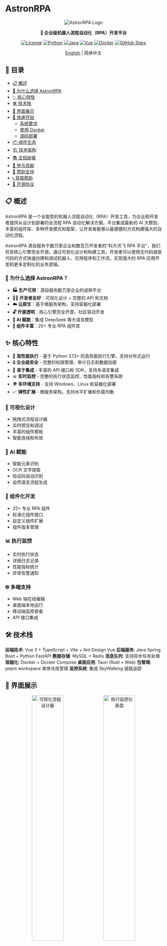 # AstronRPA

<div align="center">

![AstronRPA Logo](./docs/images/icon_128px.png)

**🤖 企业级机器人流程自动化（RPA）开发平台**

[![License](https://img.shields.io/badge/license-Open%20Source-blue.svg)](LICENSE)
[![Python](https://img.shields.io/badge/python-3.13+-blue.svg)](https://www.python.org/)
[![Java](https://img.shields.io/badge/java-8+-orange.svg)](https://openjdk.java.net/)
[![Vue](https://img.shields.io/badge/vue-3+-green.svg)](https://vuejs.org/)
[![Docker](https://img.shields.io/badge/docker-ready-brightgreen.svg)](https://www.docker.com/)
[![GitHub Stars](https://img.shields.io/github/stars/iflytek/astron-rpa?style=social)](https://github.com/iflytek/astron-rpa/stargazers)

[English](README.md) | 简体中文

</div>

## 📑 目录

- [📋 概述](#-概述)
- [🎯 为什么选择 AstronRPA](#-为什么选择-astronrpa)
- [✨ 核心特性](#-核心特性)
- [🛠️ 技术栈](#-技术栈)
- [📱 界面展示](#-界面展示)
- [🚀 快速开始](#-快速开始)
  - [系统要求](#系统要求)
  - [使用 Docker](#使用-docker)
  - [源码部署](#源码部署)
- [📦 组件生态](#-组件生态)
- [🏗️ 技术架构](#-技术架构)
- [📚 文档链接](#-文档链接)
- [🤝 参与贡献](#-参与贡献)
- [💖 赞助支持](#-赞助支持)
- [📞 获取帮助](#-获取帮助)
- [📄 开源协议](#-开源协议)

## 📋 概述

AstronRPA 是一个全能型的机器人流程自动化（RPA）开发工具，为企业和开发者提供从设计到部署的全流程 RPA 自动化解决方案。平台集成最新的 AI 大模型、丰富的组件库、多种开发模式和框架，让开发者能够以最便捷的方式构建强大的自动化流程。

AstronRPA 源自服务于数万家企业和数百万开发者的"科大讯飞 RPA 平台"，我们将其核心引擎完全开源。通过可视化设计和构建工具，开发者可以使用无代码或低代码的方式快速创建和调试机器人、应用程序和工作流，实现强大的 RPA 应用开发和更多定制化的业务逻辑。

### 🎯 为什么选择 AstronRPA？

- **🏭 生产可用**：源自服务数万家企业的成熟平台
- **👨‍💻 开发者友好**：可视化设计 + 完整的 API 和文档
- **☁️ 云原生**：基于微服务架构，支持容器化部署
- **🔓 开源透明**：核心引擎完全开源，社区驱动开发
- **🤖 AI 赋能**：集成 DeepSeek 等大语言模型
- **🧩 组件丰富**：25+ 专业 RPA 组件库

## ✨ 核心特性

- 🚀 **高性能执行** - 基于 Python 3.13+ 的高性能执行引擎，支持分布式运行
- 🔒 **企业级安全** - 完整的权限管理、审计日志和数据加密
- 🔧 **易于集成** - 丰富的 API 接口和 SDK，支持多语言集成
- 📊 **实时监控** - 完整的执行状态监控、性能指标和告警系统
- 🌍 **多环境支持** - 支持 Windows、Linux 和容器化部署
- 📈 **弹性扩展** - 微服务架构，支持水平扩展和负载均衡

### 🎯 可视化设计
- 拖拽式流程设计器
- 实时预览和调试
- 丰富的组件模板
- 智能连线和布局

### 🤖 AI 赋能
- 智能元素识别
- OCR 文字提取
- 验证码自动识别
- 自然语言流程生成

### 🔧 组件化开发
- 25+ 专业 RPA 组件
- 标准化组件接口
- 自定义组件扩展
- 组件版本管理

### 📊 执行监控
- 实时执行状态
- 详细日志记录
- 性能指标统计
- 异常告警通知

### 🌐 多端支持
- Web 端在线编辑
- 桌面端本地运行
- 移动端监控查看
- API 接口集成

## 🛠️ 技术栈

**前端技术**: Vue 3 + TypeScript + Vite + Ant Design Vue
**后端服务**: Java Spring Boot + Python FastAPI
**数据存储**: MySQL + Redis
**消息队列**: 支持异步任务处理
**容器化**: Docker + Docker Compose
**桌面应用**: Tauri (Rust + Web)
**包管理**: pnpm workspace 单体仓库管理
**监控系统**: 集成 SkyWalking 链路追踪

## 📱 界面展示

<div align="center">
  <img src="https://via.placeholder.com/800x400?text=可视化流程设计器" alt="可视化流程设计器" width="45%">
  <img src="https://via.placeholder.com/800x400?text=执行监控仪表盘" alt="执行监控仪表盘" width="45%">
</div>

## 🏗️ 架构概览

![Architecture Overview](./docs/images/Structure-zh.png "Architecture Overview")

### 技术架构详情

### 前端架构
- **框架**：Vue 3 + TypeScript + Vite
- **UI 组件**：Ant Design Vue + VXE Table
- **状态管理**：Pinia
- **桌面应用**：Tauri（Rust + Web 技术栈）
- **包管理**：pnpm workspace 单体仓库管理

### 后端架构
- **主服务**：Java Spring Boot 2.3.11
- **AI 服务**：Python FastAPI + DeepSeek 集成
- **OpenAPI 服务**：Python FastAPI 
- **资源服务**：Java Spring Boot
- **数据库**：MySQL + Redis
- **消息队列**：支持异步任务处理

### RPA 引擎
- **语言**：Python 3.13+
- **框架**：FastAPI + asyncio
- **组件化架构**：25+ 专业 RPA 组件
- **执行器**：支持原子操作、工作流、录制回放
- **通信**：WebSocket 实时通信
- **定位技术**：图像识别、OCR、UI 自动化

### 部署架构
- **容器化**：Docker + Docker Compose
- **微服务**：独立服务模块，可单独部署
- **可观测性**：集成 SkyWalking 链路追踪
- **负载均衡**：Nginx 反向代理

## 🚀 快速开始

### 系统要求
- **操作系统**：Windows 10/11（主要支持）、macOS、Linux
- **Node.js**：>= 22
- **Python**：3.13.x
- **Java**：JDK 8+
- **pnpm**：>= 9
- **rustc**：>= 1.90.0
- **UV**：Python 包管理工具
- **7-Zip**：用于创建部署归档文件

### 使用 Docker

推荐使用 Docker 进行快速部署：

```bash
# 克隆项目
git clone https://github.com/iflytek/astron-rpa.git
cd astron-rpa

# 进入 docker 目录
cd docker

# 启动容器栈
docker-compose up -d

# 查看服务状态
docker-compose ps
```

- 在浏览器访问 `http://localhost:8080`
- 生产部署及安全加固请参考 [部署文档](docker/QUICK_START.md)

### 源码部署

#### 一键启动（推荐）

1. **准备 Python 环境**
   ```bash
   # 准备一个 Python 3.13.x 安装目录
   # 可以是本地文件夹或系统安装路径
   # 脚本会复制该目录来创建 python_base 和 python_core
   ```

2. **运行打包脚本**
   ```bash
   # 使用本地 Python313 文件夹（自动检测）
   pack.bat
   
   # 指定自定义 Python 目录
   pack.bat "" "C:\Python313"
   pack.bat "" "D:\Python"
   pack.bat "" "Python313"
   
   # 同时指定 7-Zip 路径和 Python 目录
   pack.bat "D:\Tools\7-Zip\7z.exe" "C:\Python313"
   ```

3. **构建前端应用**
   ```bash
   cd frontend
   pnpm install
   pnpm build:web
   ```

4. **构建tauri应用**
   ```bash
   cd frontend
   pnpm install
   pnpm build:tauri
   ```

#### 开发环境

```bash
# 安装依赖
cd frontend
pnpm install

# 启动 Web 开发服务器
pnpm dev:web

# 启动 Tauri 桌面应用（开发模式）
pnpm dev:tauri

# 启动后端服务（需要先配置数据库）
cd backend/robot-service
mvn spring-boot:run
```

## 📦 组件生态

### 核心组件包
- **rpasystem**：系统操作、进程管理、截图
- **rpabrowser**：浏览器自动化、网页操作
- **rpagui**：图形界面自动化、鼠标键盘操作
- **rpaexcel**：Excel 表格操作、数据处理
- **rpacv**：计算机视觉、图像识别
- **rpaai**：AI 智能服务集成
- **rpadatabase**：数据库连接和操作
- **rpanetwork**：网络请求、API 调用
- **rpaemail**：邮件发送和接收
- **rpadocx**：Word 文档处理
- **rpapdf**：PDF 文档操作
- **rpaencrypt**：加密解密功能

### 执行框架
- **atomic**：原子操作定义和执行
- **executor**：工作流执行引擎
- **recording**：操作录制和回放
- **param_utils**：参数处理工具

### 共享库
- **rpaframe**：RPA 框架核心
- **rpawebsocket**：WebSocket 通信
- **locator**：元素定位技术

## 🌟 核心特性

### 🎯 可视化设计
- 拖拽式流程设计器
- 实时预览和调试
- 丰富的组件模板
- 智能连线和布局

### 🤖 AI 赋能
- 智能元素识别
- OCR 文字提取
- 验证码自动识别
- 自然语言流程生成

### 🔧 组件化开发
- 25+ 专业 RPA 组件
- 标准化组件接口
- 自定义组件扩展
- 组件版本管理

### 📊 执行监控
- 实时执行状态
- 详细日志记录
- 性能指标统计
- 异常告警通知

### 🌐 多端支持
- Web 端在线编辑
- 桌面端本地运行
- 移动端监控查看
- API 接口集成

## 📚 文档链接

- [📖 使用指南](HOW_TO_RUN.zh.md)
- [🚀 部署指南](docker/QUICK_START.md)
- [📖 API 文档](backend/openapi-service/api.yaml)
- [🔧 组件开发指南](engine/components/)
- [🐛 故障排除](docs/TROUBLESHOOTING.md)
- [📝 更新日志](CHANGELOG.md)

## 🤝 参与贡献

我们欢迎任何形式的贡献！请查看 [贡献指南](CONTRIBUTING.md)

### 开发规范
- 遵循现有代码风格
- 添加必要的测试用例
- 更新相关文档
- 确保所有检查通过

### 贡献步骤
1. Fork 本仓库
2. 创建您的特性分支 (`git checkout -b feature/AmazingFeature`)
3. 提交您的更改 (`git commit -m 'Add some AmazingFeature'`)
4. 推送到分支 (`git push origin feature/AmazingFeature`)
5. 打开一个 Pull Request

## 🌟 Star 历史

<div align="center">
  <img src="https://api.star-history.com/svg?repos=iflytek/astron-rpa&type=Date" alt="Star 历史图表" width="600">
</div>

## 💖 赞助支持

<div align="center">
  <a href="https://github.com/sponsors/iflytek">
    <img src="https://img.shields.io/badge/赞助-GitHub%20Sponsors-pink?style=for-the-badge&logo=github" alt="GitHub Sponsors">
  </a>
  <a href="https://opencollective.com/astronrpa">
    <img src="https://img.shields.io/badge/赞助-Open%20Collective-blue?style=for-the-badge&logo=opencollective" alt="Open Collective">
  </a>
</div>

## 📞 获取帮助

- 📧 技术支持: [cbg_rpa_ml@iflytek.com](mailto:cbg_rpa_ml@iflytek.com)
- 💬 社区讨论: [GitHub Discussions](https://github.com/iflytek/astron-rpa/discussions)
- 🐛 问题反馈: [Issues](https://github.com/iflytek/astron-rpa/issues)

## 📄 开源协议

本项目基于 [开源协议](LICENSE) 开源。

---

<div align="center">

**由科大讯飞开发维护**

[![Follow](https://img.shields.io/github/followers/iflytek?style=social&label=关注)](https://github.com/iflytek)
[![Star](https://img.shields.io/github/stars/iflytek/astron-rpa?style=social&label=Star)](https://github.com/iflytek/astron-rpa)
[![Fork](https://img.shields.io/github/forks/iflytek/astron-rpa?style=social&label=Fork)](https://github.com/iflytek/astron-rpa/fork)
[![Watch](https://img.shields.io/github/watchers/iflytek/astron-rpa?style=social&label=关注)](https://github.com/iflytek/astron-rpa/watchers)

**AstronRPA** - 让 RPA 开发变得简单而强大！

如果您觉得这个项目对您有帮助，请给我们一个 ⭐ Star！

</div>